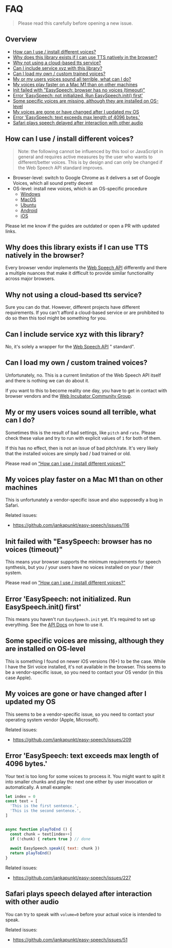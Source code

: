 # FAQ

> Please read this carefully before opening a new issue.

## Overview

<!-- START doctoc generated TOC please keep comment here to allow auto update -->
<!-- DON'T EDIT THIS SECTION, INSTEAD RE-RUN doctoc TO UPDATE -->

- [How can I use / install different voices?](#how-can-i-use--install-different-voices)
- [Why does this library exists if I can use TTS natively in the browser?](#why-does-this-library-exists-if-i-can-use-tts-natively-in-the-browser)
- [Why not using a cloud-based tts service?](#why-not-using-a-cloud-based-tts-service)
- [Can I include service xyz with this library?](#can-i-include-service-xyz-with-this-library)
- [Can I load my own / custom trained voices?](#can-i-load-my-own--custom-trained-voices)
- [My or my users voices sound all terrible, what can I do?](#my-or-my-users-voices-sound-all-terrible-what-can-i-do)
- [My voices play faster on a Mac M1 than on other machines](#my-voices-play-faster-on-a-mac-m1-than-on-other-machines)
- [Init failed with "EasySpeech: browser has no voices (timeout)"](#init-failed-with-easyspeech-browser-has-no-voices-timeout)
- [Error 'EasySpeech: not initialized. Run EasySpeech.init() first'](#error-easyspeech-not-initialized-run-easyspeechinit-first)
- [Some specific voices are missing, although they are installed on OS-level](#some-specific-voices-are-missing-although-they-are-installed-on-os-level)
- [My voices are gone or have changed after I updated my OS](#my-voices-are-gone-or-have-changed-after-i-updated-my-os)
- [Error 'EasySpeech: text exceeds max length of 4096 bytes.'](#error-easyspeech-text-exceeds-max-length-of-4096-bytes)
- [Safari plays speech delayed after interaction with other audio](#safari-plays-speech-delayed-after-interaction-with-other-audio)

<!-- END doctoc generated TOC please keep comment here to allow auto update -->

## How can I use / install different voices?

> Note: the following cannot be influenced by this tool or JavaScript in general
> and requires active measures by the user who wants to different/better voices.
> This is by design and can only be changed if the Web Speech API standard improves.

- Browser-level: switch to Google Chrome as it delivers a set of Google Voices, which all sound pretty decent
- OS-level: install new voices, which is an OS-specific procedure
    - [Windows](https://support.microsoft.com/en-us/topic/download-languages-and-voices-for-immersive-reader-read-mode-and-read-aloud-4c83a8d8-7486-42f7-8e46-2b0fdf753130)
    - [MacOS](https://support.apple.com/guide/mac-help/change-the-voice-your-mac-uses-to-speak-text-mchlp2290/mac)
    - [Ubuntu](https://github.com/espeak-ng/espeak-ng/blob/master/docs/mbrola.md#installation-of-standard-packages)
    - [Android](https://support.google.com/accessibility/android/answer/6006983?hl=en&sjid=9301509494880612166-EU)
    - [iOS](https://support.apple.com/en-us/HT202362)

Please let me know if the guides are outdated or open a PR with updated links.

## Why does this library exists if I can use TTS natively in the browser?

Every browser vendor implements the [Web Speech API](https://developer.mozilla.org/en-US/docs/Web/API/SpeechSynthesis)
differently and there a multiple nuances that make it difficult to provide similar functionality across major browsers.

## Why not using a cloud-based tts service?

Sure you can do that. However, different projects have different requirements.
If you can't afford a cloud-based service or are prohibited to do so then this
tool might be something for you.

## Can I include service xyz with this library?

No, it's solely a wrapper for the [Web Speech API](https://developer.mozilla.org/en-US/docs/Web/API/SpeechSynthesis) "
standard".

## Can I load my own / custom trained voices?

Unfortunately, no. This is a current limitation of the Web Speech API itself
and there is nothing we can do about it.

If you want to this to become reality one day, you have to get in contact
with browser vendors and the [Web Incubator Community Group](https://github.com/WICG/speech-api).

## My or my users voices sound all terrible, what can I do?

Sometimes this is the result of bad settings, like `pitch` and `rate`.
Please check these value and try to run with explicit values of `1` for both of them.

If this has no effect, then is not an issue of bad pitch/rate. It's very likely that the installed voices
are simply bad / bad trained or old.

Please read on ["How can I use / install different voices?"](#how-can-i-use--install-different-voices)

## My voices play faster on a Mac M1 than on other machines

This is unfortunately a vendor-specific issue and also supposedly a bug in Safari.

Related issues:
- https://github.com/jankapunkt/easy-speech/issues/116

## Init failed with "EasySpeech: browser has no voices (timeout)"

This means your browser supports the minimum requirements for speech synthesis,
but you / your users have no voices installed on your / their system.

Please read on ["How can I use / install different voices?"](#how-can-i-use--install-different-voices)

## Error 'EasySpeech: not initialized. Run EasySpeech.init() first'

This means you haven't run `EasySpeech.init` yet. It's required to set up everything.
See the [API Docs](./API.md) on how to use it.

## Some specific voices are missing, although they are installed on OS-level

This is something I found on newer iOS versions (16+) to be the case.
While I have the Siri voice installed, it's not available in the browser.
This seems to be a vendor-specific issue, so you need to contact your OS vendor (in this case Apple).

## My voices are gone or have changed after I updated my OS

This seems to be a vendor-specific issue, so you need to contact your operating system vendor (Apple, Microsoft).

Related issues:
- https://github.com/jankapunkt/easy-speech/issues/209

## Error 'EasySpeech: text exceeds max length of 4096 bytes.'

Your text is too long for some voices to process it. You might want to split
it into smaller chunks and play the next one either by user invocation or
automatically. A small example:

```js
let index = 0
const text = [
  'This is the first sentence.',
  'This is the second sentence.',
]


async function playToEnd () {
  const chunk = text[index++]
  if (!chunk) { return true } // done
  
  await EasySpeech.speak({ text: chunk })
  return playToEnd()
}
```

Related issues:
- https://github.com/jankapunkt/easy-speech/issues/227

## Safari plays speech delayed after interaction with other audio

You can try to speak with `volume=0` before your actual voice is intended to speak.

Related issues:
- https://github.com/jankapunkt/easy-speech/issues/51
